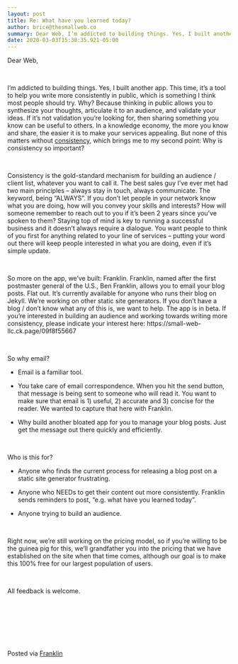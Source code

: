 ```yaml
---  
layout: post  
title: Re: What have you learned today?  
author: brice@thesmallweb.co  
summary: Dear Web, I’m addicted to building things. Yes, I built another app. This time, it’s a tool to help ...  
date: 2020-03-03T15:38:35.921-05:00  
---
```


<body><div><p><span>Dear Web,<p></p></span></p><p><span> <p></p></span></p><p><span>I’m addicted to building things. Yes, I built another app. This time, it’s a tool to help you write more consistently in public, which is something I think most people should try. Why? Because thinking in public
 allows you to synthesize your thoughts, articulate it to an audience, and validate your ideas. If it’s not validation you’re looking for, then sharing something you know can be useful to others. In a knowledge economy, the more you know and share, the easier
 it is to make your services appealing. But none of this matters without <u>consistency</u>, which brings me to my second point: Why is consistency so important?<p></p></span></p><p><span> <p></p></span></p><p><span>Consistency is the gold-standard mechanism for building an audience / client list, whatever you want to call it. The best sales guy I’ve ever met had two main principles – always stay in touch, always communicate.
 The keyword, being “ALWAYS”. If you don’t let people in your network know what you are doing, how will you convey your skills and interests? How will someone remember to reach out to you if it’s been 2 years since you’ve spoken to them? Staying top of mind
 is key to running a successful business and it doesn’t always require a dialogue. You want people to think of you first for anything related to your line of services – putting your word out there will keep people interested in what you are doing, even if it’s
 simple update.<p></p></span></p><p><span> <p></p></span></p><p><span>So more on the app, we’ve built: Franklin. Franklin, named after the first postmaster general of the U.S., Ben Franklin, allows you to email your blog posts. Flat out. It’s currently available for anyone who runs
 their blog on Jekyll. We’re working on other static site generators. If you don’t have a blog / don’t know what any of this is, we want to help. The app is in beta. If you’re interested in building an audience and working towards writing more consistency,
 please indicate your interest here: <a><span>https://small-web-llc.ck.page/09f8f55667</span></a><p></p></span></p><p><span> <p></p></span></p><p><span>So why email?<p></p></span></p><ul><li>Email is a familiar tool.<p></p>
</li>
<li>You take care of email correspondence. When you hit the send button, that message is being sent to someone who will read it. You want to make sure that email is 1) useful, 2) accurate and 3)
 concise for the reader. We wanted to capture that here with Franklin.<p></p>
</li>
<li>Why build another bloated app for you to manage your blog posts. Just get the message out there quickly and efficiently.<p></p>
</li>
</ul><p><span> <p></p></span></p><p><span>Who is this for?<p></p></span></p><ul><li>Anyone who finds the current process for releasing a blog post on a static site generator frustrating.<p></p>
</li>
</ul><ul><li>Anyone who NEEDs to get their content out more consistently. Franklin sends reminders to post, “e.g. what have you learned today”.<p></p>
</li>
<li>Anyone trying to build an audience.<p></p>
</li>
</ul><p><span> <p></p></span></p><p><span>Right now, we’re still working on the pricing model, so if you’re willing to be the guinea pig for this, we’ll grandfather you into the pricing that we have established on the site when that time comes, although
 our goal is to make this 100% free for our largest population of users. <p></p></span></p><p><span> <p></p></span></p><p><span>All feedback is welcome.  <p></p></span></p><p><span> <p></p></span></p><p></p>
<p> </p><p></p>
<p> </p><div><p><span><br />Posted via <a href="https://franklinpostal.com">Franklin</a>